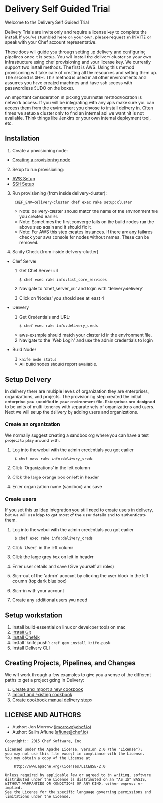 # Delivery Self Guided Trial

Welcome to the Delivery Self Guided Trial

Delivery Trials are invite only and require a license key to complete
the install. If you've stumbled here on your own, please request an
[INVITE](https://www.chef.io/delivery/) or speak with your Chef
account representative.

These docs will guide you through setting up delivery and configuring
pipelines once it is setup. You will install the delivery cluster on
your own infrastructure using chef provisioning and your license
key. We currently support two install methods. The first is AWS. Using
this method provisioning will take care of creating all the resources
and setting them up. The second is SHH. This method is used in all
other environments and assumes you have created machines and have ssh
access with passwordless SUDO on the boxes.

An important consideration in picking your install method/location is
network access. If you will be integrating with any apis make sure you
can access them from the environment you choose to install delivery
in. Often times we setup a cluster only to find an internal api we
want hit is not available. Think things like Jenkins or your own
internal deployment tool, etc.

## Installation
1. Create a provisioning node:
  * [Creating a provisioning node](provisioning_node.md)
2. Setup to run provisioning:
  * [AWS Setup](aws.md)
  * [SSH Setup](ssh.md)
3. Run provisioning (from inside delivery-cluster):

        CHEF_ENV=delivery-cluster chef exec rake setup:cluster

    * Note: delivery-cluster should match the name of the environment
      file you created earlier.
    * Note: Sometimes the first converge fails on the build nodes run
      the above step again and it should fix it.
    * Note: For AWS this step creates instances. If there are any
      failures check your aws console for nodes without names. These
      can be removed.

4. Sanity Check (from inside delivery-cluster)
  * Chef Server
    1. Get Chef Server url

        ```$ chef exec rake info:list_core_services```

    2. Navigate to 'chef_server_url' and login with 'delivery:delivery'
    3. Click on 'Nodes' you should see at least 4
  * Delivery
    1. Get Credentials and URL:

        ```$ chef exec rake info:delivery_creds```

      * aws-example should match your cluster id in the environment file.
    2. Navigate to the 'Web Login' and use the admin credentials to login
  * Build Nodes
    1. ```knife node status```
      * All build nodes should report available.

## Setup Delivery

In delivery there are multiple levels of organization they are
enterprises, organizations, and projects. The provisioning step
created the initial enterprise you specified in your environment
file. Enterprises are designed to be units of multi-tenency with
separate sets of organizations and users. Next we will setup the
delivery by adding users and organizations.

### Create an organization

We normally suggest creating a sandbox org where you can have a test
project to play around with.

1. Log into the webui with the admin credentials you got earlier

        $ chef exec rake info:delivery_creds
       
2. Click 'Organizations' in the left column
3. Click the large orange box on left in header
4. Enter organization name (sandbox) and save

### Create users

If you set this up ldap integration you still need to create users in
delivery, but we will use ldap to get most of the user details and to
authenticate them.

1. Log into the webui with the admin credentials you got earlier

        $ chef exec rake info:delivery_creds
       
2. Click 'Users' in the left column
3. Click the large grey box on left in header
4. Enter user details and save (Give yourself all roles)
5. Sign-out of the 'admin' acocunt by clicking the user block in the
   left column (top dark blue box)
6. Sign-in with your account
7. Create any additional users you need

## Setup workstation

1. Install build-essential on linux or developer tools on mac
2. [Install Git](http://git-scm.com/book/en/v2/Getting-Started-Installing-Git)
3. [Install Chefdk](https://downloads.chef.io/chef-dk/)
4. Install 'knife push': ```chef gem install knife-push```
5. [Install Delivery CLI](install_cli.md)

## Creating Projects, Pipelines, and Changes

We will work through a few examples to give you a sense of the
different paths to get a project going in Delivery:

1. [Create and Import a new cookbook](new_cookbook.md)
2. [Import and existing cookbook](import_cookbook.md)
3. [Create cookbook manual delivery steps](new_cookbook_manual.md)

## LICENSE AND AUTHORS
- Author: Jon Morrow (<jmorrow@chef.io>)
- Author: Salim Afiune (<afiune@chef.io>)

```text
Copyright:: 2015 Chef Software, Inc

Licensed under the Apache License, Version 2.0 (the "License");
you may not use this file except in compliance with the License.
You may obtain a copy of the License at

    http://www.apache.org/licenses/LICENSE-2.0

Unless required by applicable law or agreed to in writing, software
distributed under the License is distributed on an "AS IS" BASIS,
WITHOUT WARRANTIES OR CONDITIONS OF ANY KIND, either express or implied.
See the License for the specific language governing permissions and
limitations under the License.
```
